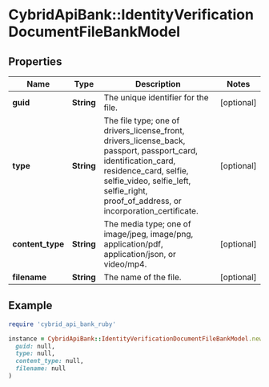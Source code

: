 # CybridApiBank::IdentityVerificationDocumentFileBankModel

## Properties

| Name | Type | Description | Notes |
| ---- | ---- | ----------- | ----- |
| **guid** | **String** | The unique identifier for the file. | [optional] |
| **type** | **String** | The file type; one of drivers_license_front, drivers_license_back, passport, passport_card, identification_card, residence_card, selfie, selfie_video, selfie_left, selfie_right, proof_of_address, or incorporation_certificate. | [optional] |
| **content_type** | **String** | The media type; one of image/jpeg, image/png, application/pdf, application/json, or video/mp4. | [optional] |
| **filename** | **String** | The name of the file. | [optional] |

## Example

```ruby
require 'cybrid_api_bank_ruby'

instance = CybridApiBank::IdentityVerificationDocumentFileBankModel.new(
  guid: null,
  type: null,
  content_type: null,
  filename: null
)
```

